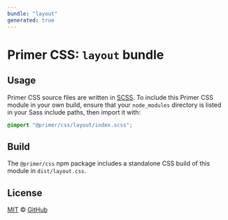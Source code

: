```yaml
---
bundle: "layout"
generated: true
---
```


# Primer CSS: `layout` bundle

## Usage

Primer CSS source files are written in [SCSS]. To include this Primer CSS module in your own build, ensure that your `node_modules` directory is listed in your Sass include paths, then import it with:

```scss
@import "@primer/css/layout/index.scss";
```

## Build

The `@primer/css` npm package includes a standalone CSS build of this module in `dist/layout.css`.

## License

[MIT](https://github.com/primer/css/blob/master/LICENSE) &copy; [GitHub](https://github.com/)


[scss]: https://sass-lang.com/documentation/syntax#scss
